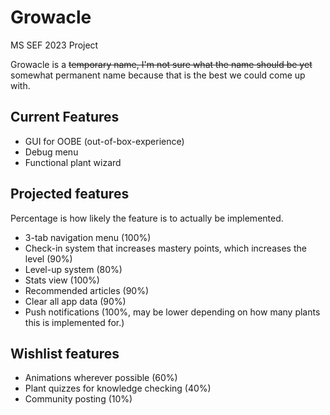# Growacle
MS SEF 2023 Project

Growacle is a ~~temporary name, I'm not sure what the name should be yet~~ somewhat permanent name because that is the best we could come up with.

## Current Features

- GUI for OOBE (out-of-box-experience)
- Debug menu
- Functional plant wizard

## Projected features
Percentage is how likely the feature is to actually be implemented.

- 3-tab navigation menu (100%)
- Check-in system that increases mastery points, which increases the level (90%)
- Level-up system (80%)
- Stats view (100%)
- Recommended articles (90%)
- Clear all app data (90%)
- Push notifications (100%, may be lower depending on how many plants this is implemented for.)

## Wishlist features
- Animations wherever possible (60%)
- Plant quizzes for knowledge checking (40%)
- Community posting (10%)
